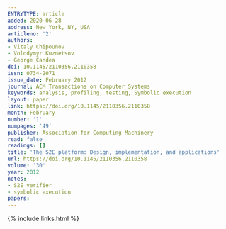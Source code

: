 ```yaml
---
ENTRYTYPE: article
added: 2020-06-28
address: New York, NY, USA
articleno: '2'
authors:
- Vitaly Chipounov
- Volodymyr Kuznetsov
- George Candea
doi: 10.1145/2110356.2110358
issn: 0734-2071
issue_date: February 2012
journal: ACM Transactions on Computer Systems
keywords: analysis, profiling, testing, Symbolic execution
layout: paper
link: https://doi.org/10.1145/2110356.2110358
month: February
number: '1'
numpages: '49'
publisher: Association for Computing Machinery
read: false
readings: []
title: 'The S2E platform: Design, implementation, and applications'
url: https://doi.org/10.1145/2110356.2110358
volume: '30'
year: 2012
notes:
- S2E verifier
- symbolic execution
papers:
---
```

{% include links.html %}
